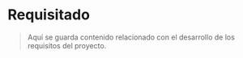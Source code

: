 # Requisitado
> Aquí se guarda contenido relacionado con el desarrollo de los requisitos del proyecto.